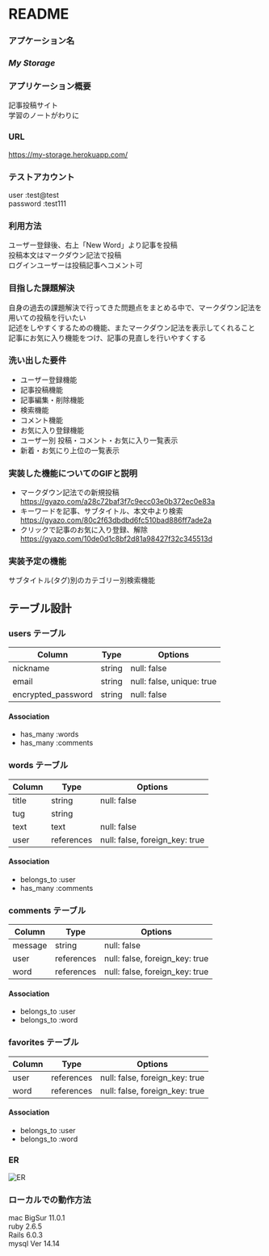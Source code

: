 # README

### アプケーション名 

### *My Storage*

### アプリケーション概要
記事投稿サイト  
学習のノートがわりに  

### URL
https://my-storage.herokuapp.com/

### テストアカウント
user      :test@test  
password  :test111

### 利用方法

ユーザー登録後、右上「New Word」より記事を投稿  
投稿本文はマークダウン記法で投稿  
ログインユーザーは投稿記事へコメント可

### 目指した課題解決

自身の過去の課題解決で行ってきた問題点をまとめる中で、マークダウン記法を用いての投稿を行いたい  
記述をしやすくするための機能、またマークダウン記法を表示してくれること
記事にお気に入り機能をつけ、記事の見直しを行いやすくする

### 洗い出した要件

- ユーザー登録機能
- 記事投稿機能
- 記事編集・削除機能
- 検索機能
- コメント機能
- お気に入り登録機能
- ユーザー別 投稿・コメント・お気に入り一覧表示
- 新着・お気にり上位の一覧表示

### 実装した機能についてのGIFと説明

- マークダウン記法での新規投稿 https://gyazo.com/a28c72baf3f7c9ecc03e0b372ec0e83a
- キーワードを記事、サブタイトル、本文中より検索 https://gyazo.com/80c2f63dbdbd6fc510bad886ff7ade2a
- クリックで記事のお気に入り登録、解除 https://gyazo.com/10de0d1c8bf2d81a98427f32c345513d

### 実装予定の機能
サブタイトル(タグ)別のカテゴリー別検索機能

## テーブル設計

### users テーブル

| Column               | Type    | Options                   |
| -------------------- | ------- | ------------------------- |
| nickname             | string  | null: false               |
| email                | string  | null: false, unique: true | 
| encrypted_password   | string  | null: false               |

#### Association

- has_many :words
- has_many :comments



### words テーブル

| Column   | Type       | Options                        |
| -------- | ---------- | ------------------------------ |
| title    | string     | null: false                    |
| tug      | string     |                                |
| text     | text       | null: false                    |
| user     | references | null: false, foreign_key: true |


#### Association

- belongs_to :user
- has_many   :comments



### comments テーブル

| Column    | Type       | Options                           |
| --------- | ---------- | --------------------------------- |
| message   | string     | null: false                       |
| user      | references | null: false, foreign_key: true    |
| word      | references | null: false, foreign_key: true    |

#### Association

- belongs_to :user
- belongs_to :word


### favorites テーブル

| Column    | Type       | Options                           |
| --------- | ---------- | --------------------------------- |
| user      | references | null: false, foreign_key: true    |
| word      | references | null: false, foreign_key: true    |

#### Association

- belongs_to :user
- belongs_to :word

### ER

![ER](https://user-images.githubusercontent.com/78344279/112260914-30736880-8cae-11eb-8d6b-b249cbe30d73.png)

### ローカルでの動作方法
mac BigSur 11.0.1  
ruby 2.6.5  
Rails 6.0.3  
mysql  Ver 14.14  
